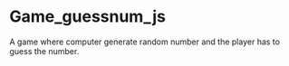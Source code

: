 # Game_guessnum_js
A game where computer generate random number and the player has to guess the number.
